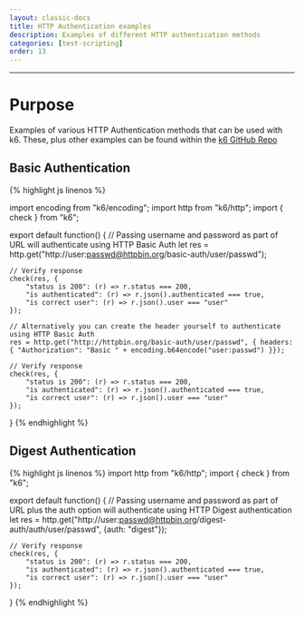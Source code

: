 ```yaml
---
layout: classic-docs
title: HTTP Authentication examples
description: Examples of different HTTP authentication methods
categories: [test-scripting]
order: 13
---
```


***

# Purpose

Examples of various HTTP Authentication methods that can be used with k6. These, plus other examples can be found within the [k6 GitHub Repo](https://github.com/loadimpact/k6/tree/master/samples)

## Basic Authentication

{% highlight js linenos %}

import encoding from "k6/encoding";
import http from "k6/http";
import { check } from "k6";

export default function() {
    // Passing username and password as part of URL will authenticate using HTTP Basic Auth
    let res = http.get("http://user:passwd@httpbin.org/basic-auth/user/passwd");

    // Verify response
    check(res, {
        "status is 200": (r) => r.status === 200,
        "is authenticated": (r) => r.json().authenticated === true,
        "is correct user": (r) => r.json().user === "user"
    });

    // Alternatively you can create the header yourself to authenticate using HTTP Basic Auth
    res = http.get("http://httpbin.org/basic-auth/user/passwd", { headers: { "Authorization": "Basic " + encoding.b64encode("user:passwd") }});

    // Verify response
    check(res, {
        "status is 200": (r) => r.status === 200,
        "is authenticated": (r) => r.json().authenticated === true,
        "is correct user": (r) => r.json().user === "user"
    });
}
{% endhighlight %}


## Digest Authentication

{% highlight js linenos %}
import http from "k6/http";
import { check } from "k6";

export default function() {
    // Passing username and password as part of URL plus the auth option will authenticate using HTTP Digest authentication
    let res = http.get("http://user:passwd@httpbin.org/digest-auth/auth/user/passwd", {auth: "digest"});

    // Verify response
    check(res, {
        "status is 200": (r) => r.status === 200,
        "is authenticated": (r) => r.json().authenticated === true,
        "is correct user": (r) => r.json().user === "user"
    });
}
{% endhighlight %}

